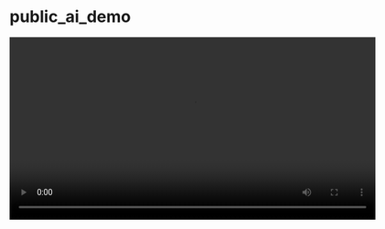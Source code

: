 # public_ai_demo

<video width="640" controls>
  <source src="AI教培demo.mp4" type="video/mp4">
  您的浏览器不支持视频标签
</video>
